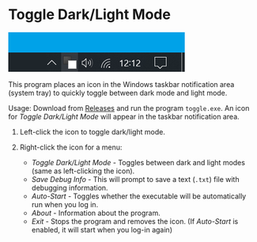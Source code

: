 # Toggle Dark/Light Mode

![Screenshot showing the application icon in the notification area](screenshot.png)

This program places an icon in the Windows taskbar notification area (system tray) to quickly toggle between dark mode and light mode.

Usage: Download from [Releases](https://github.com/danielgjackson/toggle-dark-light/releases/latest) and run the program `toggle.exe`. An icon for *Toggle Dark/Light Mode* will appear in the taskbar notification area. 

1. Left-click the icon to toggle dark/light mode.

2. Right-click the icon for a menu:
	* *Toggle Dark/Light Mode* - Toggles between dark and light modes (same as left-clicking the icon).
	* *Save Debug Info* - This will prompt to save a text (`.txt`) file with debugging information.
	* *Auto-Start* - Toggles whether the executable will be automatically run when you log in.
	* *About* - Information about the program.
	* *Exit* - Stops the program and removes the icon. (If *Auto-Start* is enabled, it will start when you log-in again)
